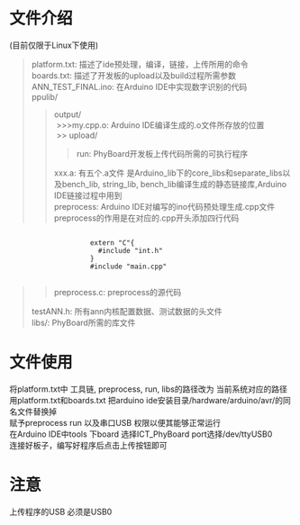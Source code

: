 # 文件介绍 
(目前仅限于Linux下使用)  

>platform.txt: 描述了ide预处理，编译，链接，上传所用的命令  
>boards.txt: 描述了开发板的upload以及build过程所需参数  
>ANN_TEST_FINAL.ino: 在Arduino IDE中实现数字识别的代码  
>ppulib/  
  >>output/  
  >>>my.cpp.o: Arduino IDE编译生成的.o文件所存放的位置  
  >>
  >>upload/   
  >>>run: PhyBoard开发板上传代码所需的可执行程序  
  >>
  >>xxx.a: 有五个.a文件 是Arduino_lib下的core_libs和separate_libs以及bench_lib, string_lib, bench_lib编译生成的静态链接库,Arduino IDE链接过程中用到  
  >>preprocess: Arduino IDE对编写的ino代码预处理生成.cpp文件 preprocess的作用是在对应的.cpp开头添加四行代码  
  <pre><code>
                    extern "C"{  
                      #include "int.h"  
                    }    
                    #include "main.cpp"  
  </code></pre>  
  >>preprocess.c: preprocess的源代码  
>
>testANN.h: 所有ann内核配置数据、测试数据的头文件  
>libs/: PhyBoard所需的库文件  


# 文件使用  
将platform.txt中 工具链, preprocess, run, libs的路径改为 当前系统对应的路径  
用platform.txt和boards.txt 把arduino ide安装目录/hardware/arduino/avr/的同名文件替换掉  
赋予preprocess run 以及串口USB 权限以便其能够正常运行  
在Arduino IDE中tools 下board 选择ICT_PhyBoard port选择/dev/ttyUSB0  
连接好板子，编写好程序后点击上传按钮即可  

# 注意
上传程序的USB 必须是USB0
